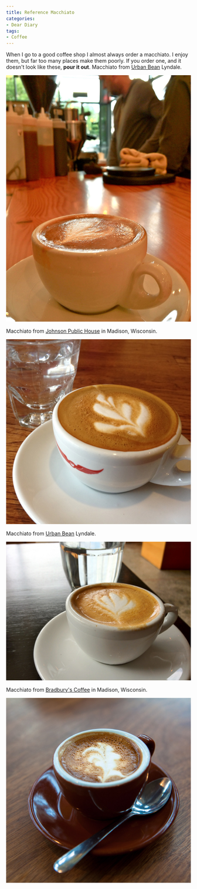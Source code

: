 ```yaml
---
title: Reference Macchiato
categories:
- Dear Diary
tags:
- Coffee
---
```


When I go to a good coffee shop I almost always order a macchiato. I enjoy them, but far too many places make them poorly. If you order one, and it doesn't look like these, **pour it out**.
Macchiato from [Urban Bean](http://urbanbeancoffee.com/) Lyndale.

![](/assets/posts/2012/macchiato/IMG_7015.jpg)

Macchiato from [Johnson Public House](https://www.facebook.com/johnsonpublichouse) in Madison, Wisconsin.

![](/assets/posts/2012/macchiato/IMG_6748.jpg)

Macchiato from [Urban Bean](http://urbanbeancoffee.com/) Lyndale.

![](/assets/posts/2012/macchiato/IMG_6952.jpg)

Macchiato from [Bradbury's Coffee](http://www.bradburyscoffee.com/) in Madison, Wisconsin.

![](/assets/posts/2012/macchiato/20120331-162530-0001.jpg)
